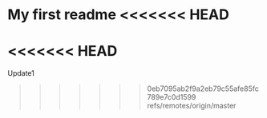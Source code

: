 My first readme
<<<<<<< HEAD
=======
<<<<<<< HEAD
=======
Update1
>>>>>>> 0eb7095ab2f9a2eb79c55afe85fc789e7c0d1599
>>>>>>> refs/remotes/origin/master
